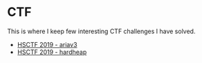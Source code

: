 # CTF

This is where I keep few interesting CTF challenges I have solved.

* [HSCTF 2019 - ariav3](https://sturmisch.github.io/CTF/2019/hsctf/ariav3)
* [HSCTF 2019 - hardheap](https://sturmisch.github.io/CTF/2019/hsctf/hardheap)